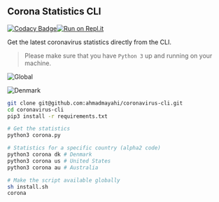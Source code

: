 ## Corona Statistics CLI

[![Codacy Badge](https://api.codacy.com/project/badge/Grade/501b6a840cc04e678ff4f883061a028b)](https://app.codacy.com/manual/keithwegner/coronavirus-cli?utm_source=github.com&utm_medium=referral&utm_content=keithwegner/coronavirus-cli&utm_campaign=Badge_Grade_Dashboard)[![Run on Repl.it](https://repl.it/badge/github/keithwegner/coronavirus-cli)](https://repl.it/github/keithwegner/coronavirus-cli)

Get the latest coronavirus statistics directly from the CLI.

> Please make sure that you have `Python 3` up and running on your machine.

![Global](https://i.imgur.com/r7e21Th.png) 

![Denmark](https://i.imgur.com/Juex7sH.png)

```bash
git clone git@github.com:ahmadmayahi/coronavirus-cli.git
cd coronavirus-cli
pip3 install -r requirements.txt

# Get the statistics
python3 corona.py

# Statistics for a specific country (alpha2 code)
python3 corona dk # Denmark
python3 corona us # United States
python3 corona au # Australia

# Make the script available globally
sh install.sh
corona
```

